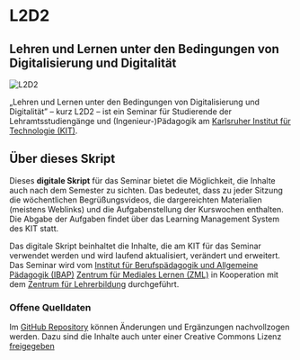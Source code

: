 # L2D2

## Lehren und Lernen unter den Bedingungen von Digitalisierung und Digitalität

![L2D2](/assets/images/l2d2_header.png)

„Lehren und Lernen unter den Bedingungen von Digitalisierung und Digitalität” – kurz L2D2 – ist ein Seminar für Studierende der Lehramtsstudiengänge und (Ingenieur-)Pädagogik am [Karlsruher Institut für Technologie (KIT)](https://www.kit.edu).

## Über dieses Skript

Dieses **digitale Skript** für das Seminar bietet die Möglichkeit, die Inhalte auch nach dem Semester zu sichten.
Das bedeutet, dass zu jeder Sitzung die wöchentlichen Begrüßungsvideos, die dargereichten Materialien (meistens Weblinks) und die Aufgabenstellung der Kurswochen enthalten. Die Abgabe der Aufgaben findet über das Learning Management System des KIT statt.

Das digitale Skript beinhaltet die Inhalte, die am KIT für das Seminar verwendet werden und wird laufend aktualisiert, verändert und erweitert. Das Seminar wird vom [Institut für Berufspädagogik und Allgemeine Pädagogik (IBAP)](https://www.ibap.kit.edu) [Zentrum für Mediales Lernen (ZML)](https://www.zml.kit.edu) in Kooperation mit dem [Zentrum für Lehrerbildung](https://www.hoc.kit.edu/zlb/index.php) durchgeführt.

### Offene Quelldaten

Im [GitHub Repository](https://github.com/davidlohner/L2D2) können Änderungen und Ergänzungen nachvollzogen werden. Dazu sind die Inhalte auch unter einer Creative Commons Lizenz [freigegeben](CCLizenz)
